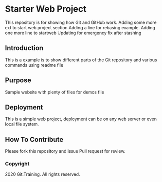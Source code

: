 # Starter Web Project

This repository is for showing how Git and GitHub work.
Adding some more ext to start web project section
Adding a line for rebasing example.
Adding one more line to startweb
Updating for emergency fix after stashing

## Introduction

This is a example is to show different parts of the Git repository and various commands using readme file

## Purpose

Sample website with plenty of files for demos file


## Deployment

This is a simple web project, deployment can be on any web server or even local file system.

## How To Contribute

Please fork this repository and issue Pull request for review.

### Copyright

2020 Git.Training. All rights reserved.